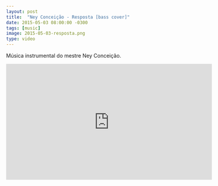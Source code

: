 ```yaml
---
layout: post
title:  "Ney Conceição - Resposta [bass cover]"
date: 2015-05-03 08:00:00 -0300
tags: [music]
image: 2015-05-03-resposta.png
type: video
---
```

Música instrumental do mestre Ney Conceição.

<div class="iframe-wrapper">
<iframe width="560" height="315" src="https://www.youtube.com/embed/G9zh6up6xYU" frameborder="0" allowfullscreen></iframe>
</div>